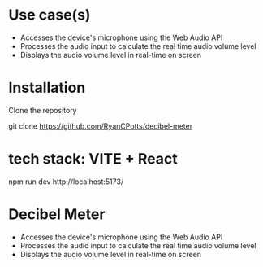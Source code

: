 # Use case(s)

- Accesses the device's microphone using the Web Audio API
- Processes the audio input to calculate the real time audio volume level
- Displays the audio volume level in real-time on screen

# Installation

   Clone the repository
   
   git clone https://github.com/RyanCPotts/decibel-meter


# tech stack: VITE + React

npm run dev
http://localhost:5173/

# Decibel Meter

- Accesses the device's microphone using the Web Audio API
- Processes the audio input to calculate the real time audio volume level
- Displays the audio volume level in real-time on screen
